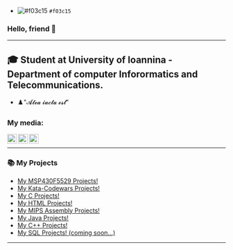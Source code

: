 - ![#f03c15](https://via.placeholder.com/15/f03c15/000000?text=+) `#f03c15`

### Hello, friend  👋

---

## 🎓 Student at University of Ioannina - Department of computer Inforormatics and Telecommunications.

- ♟️"𝓐𝓵𝓮𝓪 𝓲𝓪𝓬𝓽𝓪 𝓮𝓼𝓽"



### My media:

[<img align="left" alt="codeSTACKr | Facebook" width="22px" src="https://cdn.jsdelivr.net/npm/simple-icons@3.13.0/icons/github.svg" />][github]
[<img align="left" alt="codeSTACKr | Facebook" width="22px" src="https://cdn.jsdelivr.net/npm/simple-icons@3.13.0/icons/facebook.svg" />][facebook]
[<img align="left" alt="codeSTACKr | Instagram" width="22px" src="https://cdn.jsdelivr.net/npm/simple-icons@v3/icons/instagram.svg" />][instagram]

<br />


---

### 📚 My Projects

<!-- BLOG-POST-LIST:START -->
- [My MSP430F5529 Projects!](https://github.com/AlexandrosPanag/Ti-launch-pad-with-MSP430-MCU)
- [My Kata-Codewars Projects!](https://github.com/AlexandrosPanag/C-Project-Codewars)
- [My C Projects!](https://github.com/AlexandrosPanag/My-C-Projects)
- [My HTML Projects!](https://github.com/AlexandrosPanag/HTML-Start)
- [My MIPS Assembly Projects!](https://github.com/AlexandrosPanag/My-MIPS-Assembly-Projects)
- [My Java Projects!](https://github.com/AlexandrosPanag/My-Java-Projects)
- [My C++ Projects!](https://github.com/users/AlexandrosPanag/projects/6)
- [My SQL Projects! (coming soon...)]()
<!-- BLOG-POST-LIST:END -->


---


[github]:https://github.com/AlexandrosPanag
[facebook]: https://www.facebook.com/AlexandrosPanag/
[instagram]: https://www.instagram.com/alex.panag/
